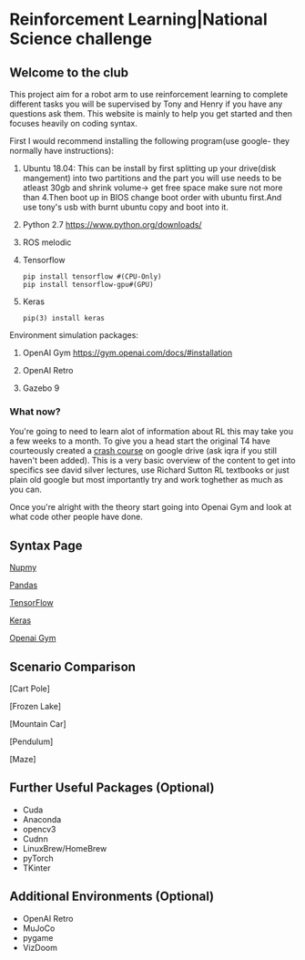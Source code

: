# Reinforcement Learning|National Science challenge
## Welcome to the club

This project aim for a robot arm to use reinforcement learning to complete different tasks you will be supervised by Tony and Henry if you have any questions ask them.
This website is mainly to help you get started and then focuses heavily on coding syntax.

First I would recommend installing the following program(use google- they normally have instructions):

1) Ubuntu 18.04:
  This can be install by first splitting up your drive(disk mangement) into two partitions and the part you will use needs to     be atleast 30gb and shrink volume-> get free space make sure not more than 4.Then boot up in BIOS change boot order with       ubuntu first.And use tony's usb with burnt ubuntu copy and boot into it.
  
2) Python 2.7 
  https://www.python.org/downloads/
  
3) ROS melodic
  
4) Tensorflow 
   ```
   pip install tensorflow #(CPU-Only)
   pip install tensorflow-gpu#(GPU)
   ```
   
5) Keras 
   ```
   pip(3) install keras
   ```
  
  Environment simulation packages: 
  
1) OpenAI Gym
   https://gym.openai.com/docs/#installation
   
2) OpenAI Retro

3) Gazebo 9


### What now?


You're going to need to learn alot of information about RL this may take you a few weeks to a month. To give you a head start the original T4 have courteously created a [crash course](https://docs.google.com/document/d/1oEgA6sQ3rnjD5_PAaoQr82SLLGShSPphN1z3ZhTIRGc/edit) on google drive (ask iqra if you still haven't been added). This is a very basic overview of the content to get into specifics see david silver lectures, use Richard Sutton RL textbooks or just plain old google but most importantly try and work toghether as much as you can. 

Once you're alright with the theory start going into Openai Gym and look at what code other people have done.

## Syntax Page

[Nupmy](./Numpy.md)

[Pandas](./Pandas.md)

[TensorFlow](./Tensorflow.md)

[Keras](./Keras.md)

[Openai Gym](./Gym.md)

## Scenario Comparison 

[Cart Pole]

[Frozen Lake]

[Mountain Car]

[Pendulum]

[Maze]


## Further Useful Packages (Optional)

- Cuda
- Anaconda
- opencv3 
- Cudnn
- LinuxBrew/HomeBrew
- pyTorch
- TKinter

## Additional Environments (Optional)

- OpenAI Retro
- MuJoCo
- pygame
- VizDoom
